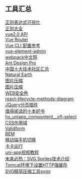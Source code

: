 ## 工具汇总
[正则表达式可视化](https://wangwl.net/static/projects/visualRegex/#)<br/>
[正则大全](https://any86.github.io/any-rule/)<br/>
[vue2.0 API](https://cn.vuejs.org/v2/api/#Vue-nextTick)<br/>
[Vue Router](https://router.vuejs.org/zh/guide/#html)<br/>
[Vue CLI 配置参考](https://cli.vuejs.org/zh/config/#publicpath)<br/>
[vue-element-admin](https://panjiachen.github.io/vue-element-admin-site/zh/guide/)<br/>
[webpack中文网](https://www.webpackjs.com/plugins/)<br/>
[Ant Design Pro](https://preview.pro.ant.design/dashboard/analysis)<br/>
[中国十大技术社区汇总](https://juejin.cn/post/6844903634967199757)<br/>
[Natural Earth](https://www.naturalearthdata.com/downloads/)<br/>
[图片压缩](https://squoosh.app/)<br/>
[图片压缩](https://tinypng.com/)<br/>
[WEB安全色](https://www.bootcss.com/p/websafecolors/)<br/>
[react-lifecycle-methods-diagram](https://projects.wojtekmaj.pl/react-lifecycle-methods-diagram/)<br/>
[JQuery分页插件](http://www.cnblogs.com/guoyansi19900907/p/5413415.html)<br/>
[值得阅读的十本好书](http://www.360doc.com/content/18/0128/22/50291843_725882402.shtml)<br/>
[hx_uniapp_compontent__xfl-select](https://github.com/xiafl/hx_uniapp_compontent__xfl-select)<br/>
[CSS作用域](https://vue-loader-v14.vuejs.org/zh-cn/features/scoped-css.html)<br/>
[Validform](http://validform.club/document.html)<br/>
[BEM](http://getbem.com/naming/)<br/>
[移动端手机切换](https://www.helloweba.net/javascript/329.html)<br/>
[卡卡出行](https://github.com/wwenj/tripRecord)<br/>
[uni-app视频教程](https://ke.qq.com/course/343370?taid=2796517631278410&dialog=1)<br/>
[未来必热：SVG Sprites技术介绍](https://www.zhangxinxu.com/wordpress/2014/07/introduce-svg-sprite-technology/?spm=a313x.7781069.1998910419.50)<br/>
[Tomcat环境下设置HTTP强缓存](https://blog.csdn.net/yzf913214/article/details/54429041)<br/>
[SVG精简压缩工具svgo](https://www.zhangxinxu.com/wordpress/2016/02/svg-compress-tool-svgo-experience/)<br/>